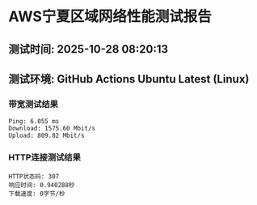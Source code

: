 # AWS宁夏区域网络性能测试报告
## 测试时间: 2025-10-28 08:20:13
## 测试环境: GitHub Actions Ubuntu Latest (Linux)

### 带宽测试结果
```
Ping: 6.055 ms
Download: 1575.60 Mbit/s
Upload: 809.82 Mbit/s
```

### HTTP连接测试结果
```
HTTP状态码: 307
响应时间: 0.940288秒
下载速度: 0字节/秒
```

